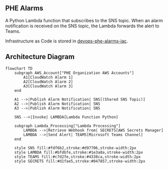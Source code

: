 ## PHE Alarms
A Python Lambda function that subscribes to the SNS topic. When an alarm notification is received on the SNS topic, the Lambda forwards the alert to Teams.

Infrastructure as Code is stored in [devops-phe-alarms-iac](https://github.com/ukhsa-collaboration/devops-phe-alarms-iac).

## Architecture Diagram

```mermaid
flowchart TD
    subgraph AWS_Account["PHE Organization AWS Accounts"]
        A1[CloudWatch Alarm 1]
        A2[CloudWatch Alarm 2]
        A3[CloudWatch Alarm 3]
    end

    A1 -->|Publish Alarm Notification| SNS[(Shared SNS Topic)]
    A2 -->|Publish Alarm Notification| SNS
    A3 -->|Publish Alarm Notification| SNS

    SNS -->|Invoke| LAMBDA[Lambda Function Python]

    subgraph Lambda_Processing["Lambda Processing"]
        LAMBDA -->|Retrieve Webhook from| SECRETS[AWS Secrets Manager]
        LAMBDA -->|Send Alert| TEAMS[Microsoft Teams Channel]
    end

    style SNS fill:#fdf6b2,stroke:#d97706,stroke-width:2px
    style LAMBDA fill:#bfdbfe,stroke:#1e3a8a,stroke-width:2px
    style TEAMS fill:#c7d2fe,stroke:#4338ca,stroke-width:2px
    style SECRETS fill:#d1fae5,stroke:#047857,stroke-width:2px
```
